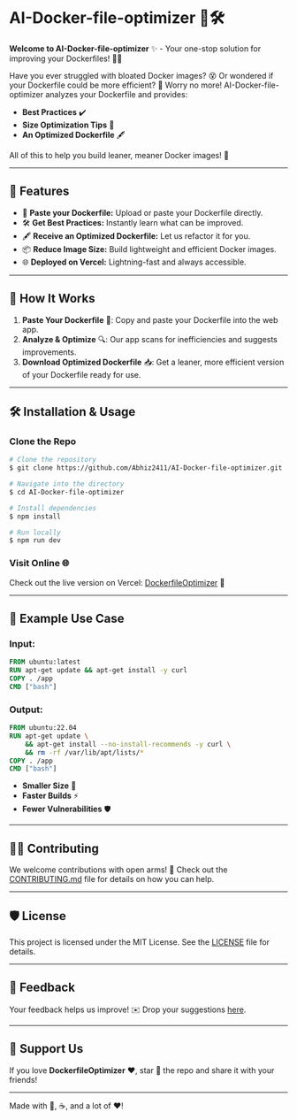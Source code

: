 # AI-Docker-file-optimizer 🚀🛠️

**Welcome to AI-Docker-file-optimizer** ✨ - Your one-stop solution for improving your Dockerfiles! 🐳💡

Have you ever struggled with bloated Docker images? 😵 Or wondered if your Dockerfile could be more efficient? 🤔 Worry no more! AI-Docker-file-optimizer analyzes your Dockerfile and provides:

- **Best Practices** ✔️
- **Size Optimization Tips** 📏
- **An Optimized Dockerfile** 🖋️

All of this to help you build leaner, meaner Docker images! 🚤

---

## 🌟 Features

- 📄 **Paste your Dockerfile:** Upload or paste your Dockerfile directly.
- 🛠️ **Get Best Practices:** Instantly learn what can be improved.
- 🖋️ **Receive an Optimized Dockerfile:** Let us refactor it for you.
- 📦 **Reduce Image Size:** Build lightweight and efficient Docker images.
- 🌐 **Deployed on Vercel:** Lightning-fast and always accessible.

---

## 🚀 How It Works

1. **Paste Your Dockerfile** 📝: Copy and paste your Dockerfile into the web app.
2. **Analyze & Optimize** 🔍: Our app scans for inefficiencies and suggests improvements.
3. **Download Optimized Dockerfile** 📥: Get a leaner, more efficient version of your Dockerfile ready for use.

---

## 🛠️ Installation & Usage

### Clone the Repo
```bash
# Clone the repository
$ git clone https://github.com/Abhiz2411/AI-Docker-file-optimizer.git

# Navigate into the directory
$ cd AI-Docker-file-optimizer

# Install dependencies
$ npm install

# Run locally
$ npm run dev
```

### Visit Online 🌐
Check out the live version on Vercel: [DockerfileOptimizer](https://ai-docker-file-optimizer.netlify.app/) 🌟

---

## 📖 Example Use Case

### Input:
```dockerfile
FROM ubuntu:latest
RUN apt-get update && apt-get install -y curl
COPY . /app
CMD ["bash"]
```

### Output:
```dockerfile
FROM ubuntu:22.04
RUN apt-get update \
    && apt-get install --no-install-recommends -y curl \
    && rm -rf /var/lib/apt/lists/*
COPY . /app
CMD ["bash"]
```

- **Smaller Size** 🚀
- **Faster Builds** ⚡
- **Fewer Vulnerabilities** 🛡️

---

## 🧑‍💻 Contributing

We welcome contributions with open arms! 🤗 Check out the [CONTRIBUTING.md](CONTRIBUTING.md) file for details on how you can help.

---

## 🛡️ License

This project is licensed under the MIT License. See the [LICENSE](LICENSE) file for details.

---

## 💬 Feedback

Your feedback helps us improve! ✉️ Drop your suggestions [here](https://github.com/your-username/dockerfile-optimizer/issues).

---

## 📢 Support Us

If you love **DockerfileOptimizer** ❤️, star 🌟 the repo and share it with your friends!

---

Made with 🐳, ☕, and a lot of ❤️!
